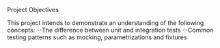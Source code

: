 Project Objectives

This project intends to demonstrate an understanding of the following concepts:
--The difference between unit and integration tests
--Common testing patterns such as mocking, parametrizations and fixtures
